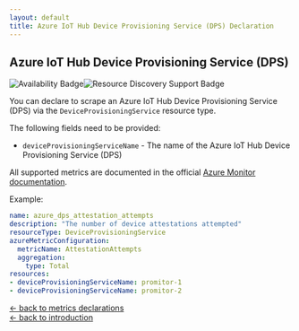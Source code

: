 ```yaml
---
layout: default
title: Azure IoT Hub Device Provisioning Service (DPS) Declaration
---
```


## Azure IoT Hub Device Provisioning Service (DPS)

![Availability Badge](https://img.shields.io/badge/Available%20Starting-v1.6-green.svg)![Resource Discovery Support Badge](https://img.shields.io/badge/Support%20for%20Resource%20Discovery-No-red.svg)

You can declare to scrape an Azure IoT Hub Device Provisioning Service (DPS)
via the `DeviceProvisioningService` resource type.

The following fields need to be provided:

- `deviceProvisioningServiceName` - The name of the Azure IoT Hub Device Provisioning Service (DPS)

All supported metrics are documented in the official [Azure Monitor documentation](https://docs.microsoft.com/en-us/azure/azure-monitor/platform/metrics-supported#microsoftdevicesprovisioningservices).

Example:

```yaml
name: azure_dps_attestation_attempts
description: "The number of device attestations attempted"
resourceType: DeviceProvisioningService
azureMetricConfiguration:
  metricName: AttestationAttempts
  aggregation:
    type: Total
resources:
- deviceProvisioningServiceName: promitor-1
- deviceProvisioningServiceName: promitor-2
```

<!-- markdownlint-disable MD033 -->
[&larr; back to metrics declarations](/configuration/v1.x/metrics)<br />
[&larr; back to introduction](/)
<!-- markdownlint-enable -->
